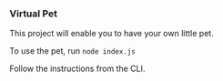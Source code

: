### Virtual Pet

This project will enable you to have your own little pet.

To use the pet, run `node index.js`

Follow the instructions from the CLI.
